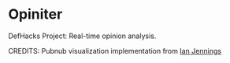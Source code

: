 # Opiniter
DefHacks Project: Real-time opinion analysis.

CREDITS:
Pubnub visualization implementation from [Ian Jennings](https://github.com/ianjennings/pubnub-rickshaw)

